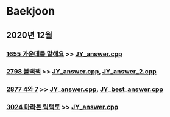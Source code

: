 # Baekjoon

## 2020년 12월

### [1655 가운데를 말해요](https://www.acmicpc.net/problem/1655) >> [JY_answer.cpp](JY_B1655.cpp)

### [2798 블랙잭](https://www.acmicpc.net/problem/2798) >> [JY_answer.cpp](JY_B2798.cpp), [JY_answer_2.cpp](JY_B2798_2.cpp)

### [2877 4와 7](https://www.acmicpc.net/problem/2877) >> [JY_answer.cpp](JY_B2877.cpp), [JY_best_answer.cpp](JY_B2877_2.cpp)

### [3024 마라톤 틱택토](https://www.acmicpc.net/problem/3024) >> [JY_answer.cpp](JY_B3024.cpp)
